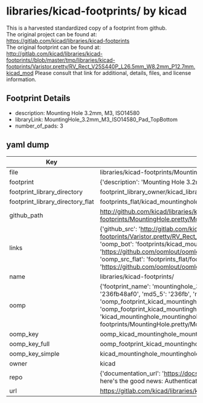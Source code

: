 # libraries/kicad-footprints/ by kicad  
This is a harvested standardized copy of a footprint from github.  
The original project can be found at:  
https://gitlab.com/kicad/libraries/kicad-footprints  
The original footprint can be found at:
http://gitlab.com/kicad/libraries/kicad-footprints//blob/master/tmp/libraries/kicad-footprints/Varistor.pretty/RV_Rect_V25S440P_L26.5mm_W8.2mm_P12.7mm.kicad_mod
Please consult that link for additional, details, files, and license information.  
## Footprint Details
* description: Mounting Hole 3.2mm, M3, ISO14580  
* libraryLink: MountingHole_3.2mm_M3_ISO14580_Pad_TopBottom  
* number_of_pads: 3  
## yaml dump  
| Key | Value |  
| --- | --- |  
| file | libraries/kicad-footprints/MountingHole.pretty/MountingHole_3.2mm_M3_ISO14580_Pad_TopBottom.kicad_mod |  
| footprint | {'description': 'Mounting Hole 3.2mm, M3, ISO14580', 'libraryLink': 'MountingHole_3.2mm_M3_ISO14580_Pad_TopBottom', 'number_of_pads': 3} |  
| footprint_library_directory | footprint_library_owner/kicad_libraries/kicad-footprints/ |  
| footprint_library_directory_flat | footprints_flat/kicad_mountinghole_mountinghole_3_2mm_m3_iso14580_pad_topbottom/working |  
| github_path | http://github.com/kicad/libraries/kicad-footprints//blob/master/tmp/libraries/kicad-footprints/MountingHole.pretty/MountingHole_3.2mm_M3_ISO14580_Pad_TopBottom.kicad_mod |  
| links | {'github_src': 'http://gitlab.com/kicad/libraries/kicad-footprints//blob/master/tmp/libraries/kicad-footprints/Varistor.pretty/RV_Rect_V25S440P_L26.5mm_W8.2mm_P12.7mm.kicad_mod', 'github_src_repo': 'https://gitlab.com/kicad/libraries/kicad-footprints', 'oomp_bot': 'footprints/kicad_mountinghole_mountinghole_3_2mm_m3_iso14580_pad_topbottom/working', 'oomp_bot_github': 'https://github.com/oomlout/oomlout_oomp_footprint_bot/tree/main/footprints/kicad_mountinghole_mountinghole_3_2mm_m3_iso14580_pad_topbottom/working', 'oomp_src_flat': 'footprints_flat/footprints_flat/kicad_mountinghole_mountinghole_3_2mm_m3_iso14580_pad_topbottom/working', 'oomp_src_flat_github': 'https://github.com/oomlout/oomlout_oomp_footprint_src/tree/main/footprints_flat/kicad_mountinghole_mountinghole_3_2mm_m3_iso14580_pad_topbottom/working'} |  
| name | libraries/kicad-footprints/ |  
| oomp | {'footprint_name': 'mountinghole_3_2mm_m3_iso14580_pad_topbottom', 'library_name': 'mountinghole', 'md5': '236fb48af0dd2b0c87cb2aad92219fe9', 'md5_10': '236fb48af0', 'md5_5': '236fb', 'md5_6': '236fb4', 'oomp_key': 'oomp_kicad_mountinghole_mountinghole_3_2mm_m3_iso14580_pad_topbottom', 'oomp_key_extra': 'oomp_footprint_kicad_mountinghole_mountinghole_3_2mm_m3_iso14580_pad_topbottom', 'oomp_key_full': 'oomp_footprint_kicad_mountinghole_mountinghole_3_2mm_m3_iso14580_pad_topbottom_236fb4', 'oomp_key_simple': 'kicad_mountinghole_mountinghole_3_2mm_m3_iso14580_pad_topbottom', 'original_filename': 'libraries/kicad-footprints/MountingHole.pretty/MountingHole_3.2mm_M3_ISO14580_Pad_TopBottom.kicad_mod', 'owner_name': 'kicad'} |  
| oomp_key | oomp_kicad_mountinghole_mountinghole_3_2mm_m3_iso14580_pad_topbottom |  
| oomp_key_full | oomp_footprint_kicad_mountinghole_mountinghole_3_2mm_m3_iso14580_pad_topbottom |  
| oomp_key_simple | kicad_mountinghole_mountinghole_3_2mm_m3_iso14580_pad_topbottom |  
| owner | kicad |  
| repo | {'documentation_url': 'https://docs.github.com/rest/overview/resources-in-the-rest-api#rate-limiting', 'message': "API rate limit exceeded for 84.66.173.59. (But here's the good news: Authenticated requests get a higher rate limit. Check out the documentation for more details.)"} |  
| url | https://gitlab.com/kicad/libraries/kicad-footprints |  

